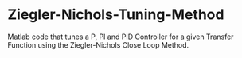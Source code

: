 # Ziegler-Nichols-Tuning-Method
Matlab code that tunes a P, PI and PID Controller for a given Transfer Function using the Ziegler-Nichols Close Loop Method.
